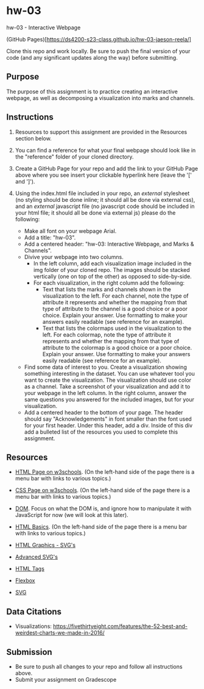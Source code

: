 # hw-03
hw-03 - Interactive Webpage

(GitHub Pages)[https://ds4200-s23-class.github.io/hw-03-jaeson-reela/]

Clone this repo and work locally. Be sure to push the final version of your code (and any significant updates along the way) before submitting. 

## Purpose

The purpose of this assignment is to practice creating an interactive webpage, as well as decomposing a visualization into marks and channels.  

## Instructions

1. Resources to support this assignment are provided in the Resources section below.  

1. You can find a reference for what your final webpage should look like in the "reference" folder of your cloned directory. 

1. Create a GitHub Page for your repo and add the link to your GitHub Page above where you see insert your clickable hyperlink here (leave the '[' and ']'). 

1. Using the index.html file included in your repo, an *external* stylesheet (no styling should be done inline; it should all be done via external css), and an *external* javascript file (no javascript code should be included in your html file; it should all be done via external js) please do the following: 

   - Make all font on your webpage Arial. 
   - Add a title: "hw-03".
   - Add a centered header: "hw-03: Interactive Webpage, and Marks & Channels".
   - Divive your webpage into two columns. 
      - In the left column, add each visualization image included in the img folder of your cloned repo. The images should be stacked vertically (one on top of the other) as opposed to side-by-side. 
      - For each visualization, in the right column add the following: 
         - Text that lists the marks and channels shown in the visualization to the left. For each channel, note the type of attribute it represents and whether the mapping from that type of attribute to the channel is a good choice or a poor choice. Explain your answer. Use formatting to make your answers easily readable (see reference for an example).  
         - Text that lists the colormaps used in the visualization to the left. For each colormap, note the type of attribute it represents and whether the mapping from that type of attribute to the colormap is a good choice or a poor choice. Explain your answer. Use formatting to make your answers easily readable (see reference for an example). 
   - Find some data of interest to you. Create a visualization showing something interesting in the dataset. You can use whatever tool you want to create the visualization. The visualization should use color as a channel. Take a screenshot of your visualization and add it to your webpage in the left column. In the right column, answer the same questions you answered for the included images, but for your visualization.          
   - Add a centered header to the bottom of your page. The header should say "Acknowledgements" in font smaller than the font used for your first header. Under this header, add a div. Inside of this div add a bulleted list of the resources you used to complete this assignment.  

## Resources 

* [HTML Page on w3schools](https://www.w3schools.com/html/default.asp). (On the left-hand side of the page there is a menu bar with links to various topics.) 

* [CSS Page on w3schools](https://www.w3schools.com/css/default.asp). (On the left-hand side of the page there is a menu bar with links to various topics.) 

* [DOM](https://www.geeksforgeeks.org/dom-document-object-model/). Focus on what the DOM is, and ignore how to manipulate it with JavaScript for now (we will look at this later).

* [HTML Basics](https://www.geeksforgeeks.org/html-introduction/?ref=lbp). (On the left-hand side of the page there is a menu bar with links to various topics.) 

* [HTML Graphics - SVG's](https://www.geeksforgeeks.org/html-svg-basics/?ref=lbp)

* [Advanced SVG's](https://learn-the-web.algonquindesign.ca/topics/advanced-svg/)

* [HTML Tags](https://www.geeksforgeeks.org/html-tags-complete-reference/?ref=lbp)

* [Flexbox](https://css-tricks.com/snippets/css/a-guide-to-flexbox/)

* [SVG](https://www.w3schools.com/graphics/svg_intro.asp)

## Data Citations 

* Visualizations: https://fivethirtyeight.com/features/the-52-best-and-weirdest-charts-we-made-in-2016/ 

## Submission

* Be sure to push all changes to your repo and follow all instructions above. 
* Submit your assignment on Gradescope  
